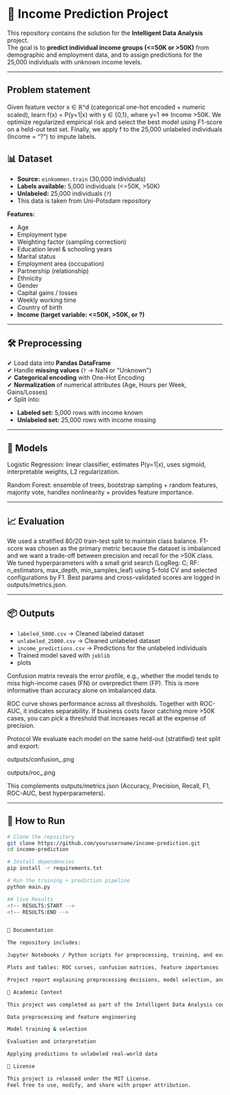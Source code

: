 # 🧠 Income Prediction Project

This repository contains the solution for the **Intelligent Data Analysis**  project.  
The goal is to **predict individual income groups (<=50K or >50K)** from demographic and employment data, and to assign predictions for the 25,000 individuals with unknown income levels.

---
## Problem statement
Given feature vector x ∈ ℝ^d (categorical one-hot encoded + numeric scaled), learn f(x) = P(y=1|x) with y ∈ {0,1}, where y=1 ⇔ Income >50K. We optimize regularized empirical risk and select the best model using F1-score on a held-out test set. Finally, we apply f to the 25,000 unlabeled individuals (Income = “?”) to impute labels.

## 📊 Dataset

- **Source:** `einkommen.train` (30,000 individuals)  
- **Labels available:** 5,000 individuals (<=50K, >50K)  
- **Unlabeled:** 25,000 individuals (`?`)
- This data is taken from Uni-Potsdam repository 

**Features:**
- Age  
- Employment type  
- Weighting factor (sampling correction)  
- Education level & schooling years  
- Marital status  
- Employment area (occupation)  
- Partnership (relationship)  
- Ethnicity  
- Gender  
- Capital gains / losses  
- Weekly working time  
- Country of birth  
- **Income (target variable: <=50K, >50K, or ?)**  

---

## 🛠 Preprocessing

✔ Load data into **Pandas DataFrame**  
✔ Handle **missing values** (`?` → NaN or "Unknown")  
✔ **Categorical encoding** with One-Hot Encoding  
✔ **Normalization** of numerical attributes (Age, Hours per Week, Gains/Losses)  
✔ Split into:
- **Labeled set:** 5,000 rows with income known  
- **Unlabeled set:** 25,000 rows with income missing  

---

## 🤖 Models

Logistic Regression: linear classifier, estimates P(y=1|x), uses sigmoid, interpretable weights, L2 regularization.

Random Forest: ensemble of trees, bootstrap sampling + random features, majority vote, handles nonlinearity + provides feature importance. 

---

## 📈 Evaluation

We used a stratified 80/20 train-test split to maintain class balance. F1-score was chosen as the primary metric because the dataset is imbalanced and we want a trade-off between precision and recall for the >50K class.
We tuned hyperparameters with a small grid search (LogReg: C; RF: n_estimators, max_depth, min_samples_leaf) using 5-fold CV and selected configurations by F1. Best params and cross-validated scores are logged in outputs/metrics.json.

---

## 📦 Outputs

- `labeled_5000.csv` → Cleaned labeled dataset  
- `unlabeled_25000.csv` → Cleaned unlabeled dataset  
- `income_predictions.csv` → Predictions for the unlabeled individuals  
- Trained model saved with `joblib`
- plots

Confusion matrix reveals the error profile, e.g., whether the model tends to miss high-income cases (FN) or overpredict them (FP). This is more informative than accuracy alone on imbalanced data.

ROC curve shows performance across all thresholds. Together with ROC-AUC, it indicates separability. If business costs favor catching more >50K cases, you can pick a threshold that increases recall at the expense of precision.

Protocol
We evaluate each model on the same held-out (stratified) test split and export:

outputs/confusion_<Model>.png

outputs/roc_<Model>.png

This complements outputs/metrics.json (Accuracy, Precision, Recall, F1, ROC-AUC, best hyperparameters).


---

## 🚀 How to Run

```bash
# Clone the repository
git clone https://github.com/yourusername/income-prediction.git
cd income-prediction

# Install dependencies
pip install -r requirements.txt

# Run the training + prediction pipeline
python main.py

## live Results
<!-- RESULTS:START -->
<!-- RESULTS:END -->


📄 Documentation

The repository includes:

Jupyter Notebooks / Python scripts for preprocessing, training, and evaluation

Plots and tables: ROC curves, confusion matrices, feature importances

Project report explaining preprocessing decisions, model selection, and results

🏫 Academic Context

This project was completed as part of the Intelligent Data Analysis course/exam at Universität Potsdam, focusing on:

Data preprocessing and feature engineering

Model training & selection

Evaluation and interpretation

Applying predictions to unlabeled real-world data

📌 License

This project is released under the MIT License.
Feel free to use, modify, and share with proper attribution.
